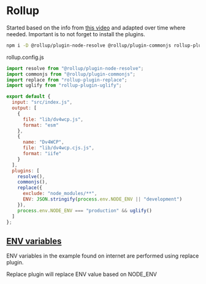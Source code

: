 # Rollup

Started based on the info from [this video](https://www.youtube.com/watch?v=K1RE9FspKxw) and adapted over time where needed. Important is to not forget to install the plugins.

```bash
npm i -D @rollup/plugin-node-resolve @rollup/plugin-commonjs rollup-plugin-replace rollup-plugin-uglify

```

rollup.config.js

```javascript
import resolve from "@rollup/plugin-node-resolve";
import commonjs from "@rollup/plugin-commonjs";
import replace from "rollup-plugin-replace";
import uglify from "rollup-plugin-uglify";

export default {
  input: "src/index.js",
  output: [
    {
      file: "lib/dv4wcp.js",
      format: "esm"
    },
    {
      name: "Dv4WCP",
      file: "lib/dv4wcp.cjs.js",
      format: "iife"
    }
  ],
  plugins: [
    resolve(),
    commonjs(),
    replace({
      exclude: "node_modules/**",
      ENV: JSON.stringify(process.env.NODE_ENV || "development")
    }),
    process.env.NODE_ENV === "production" && uglify()
  ]
};
```

## [ENV variables](https://www.learnwithjason.dev/blog/learn-rollup-js/)

ENV variables in the example found on internet are performed using replace plugin.

Replace plugin will replace ENV value based on NODE_ENV
